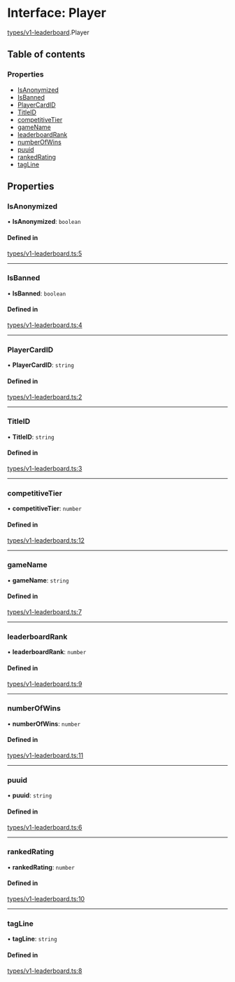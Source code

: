 # Interface: Player

[types/v1-leaderboard](../modules/types_v1_leaderboard.md).Player

## Table of contents

### Properties

- [IsAnonymized](types_v1_leaderboard.Player.md#isanonymized)
- [IsBanned](types_v1_leaderboard.Player.md#isbanned)
- [PlayerCardID](types_v1_leaderboard.Player.md#playercardid)
- [TitleID](types_v1_leaderboard.Player.md#titleid)
- [competitiveTier](types_v1_leaderboard.Player.md#competitivetier)
- [gameName](types_v1_leaderboard.Player.md#gamename)
- [leaderboardRank](types_v1_leaderboard.Player.md#leaderboardrank)
- [numberOfWins](types_v1_leaderboard.Player.md#numberofwins)
- [puuid](types_v1_leaderboard.Player.md#puuid)
- [rankedRating](types_v1_leaderboard.Player.md#rankedrating)
- [tagLine](types_v1_leaderboard.Player.md#tagline)

## Properties

### IsAnonymized

• **IsAnonymized**: `boolean`

#### Defined in

[types/v1-leaderboard.ts:5](https://github.com/jameslinimk/unofficial-valorant-api/blob/317491a/package/src/types/v1-leaderboard.ts#L5)

___

### IsBanned

• **IsBanned**: `boolean`

#### Defined in

[types/v1-leaderboard.ts:4](https://github.com/jameslinimk/unofficial-valorant-api/blob/317491a/package/src/types/v1-leaderboard.ts#L4)

___

### PlayerCardID

• **PlayerCardID**: `string`

#### Defined in

[types/v1-leaderboard.ts:2](https://github.com/jameslinimk/unofficial-valorant-api/blob/317491a/package/src/types/v1-leaderboard.ts#L2)

___

### TitleID

• **TitleID**: `string`

#### Defined in

[types/v1-leaderboard.ts:3](https://github.com/jameslinimk/unofficial-valorant-api/blob/317491a/package/src/types/v1-leaderboard.ts#L3)

___

### competitiveTier

• **competitiveTier**: `number`

#### Defined in

[types/v1-leaderboard.ts:12](https://github.com/jameslinimk/unofficial-valorant-api/blob/317491a/package/src/types/v1-leaderboard.ts#L12)

___

### gameName

• **gameName**: `string`

#### Defined in

[types/v1-leaderboard.ts:7](https://github.com/jameslinimk/unofficial-valorant-api/blob/317491a/package/src/types/v1-leaderboard.ts#L7)

___

### leaderboardRank

• **leaderboardRank**: `number`

#### Defined in

[types/v1-leaderboard.ts:9](https://github.com/jameslinimk/unofficial-valorant-api/blob/317491a/package/src/types/v1-leaderboard.ts#L9)

___

### numberOfWins

• **numberOfWins**: `number`

#### Defined in

[types/v1-leaderboard.ts:11](https://github.com/jameslinimk/unofficial-valorant-api/blob/317491a/package/src/types/v1-leaderboard.ts#L11)

___

### puuid

• **puuid**: `string`

#### Defined in

[types/v1-leaderboard.ts:6](https://github.com/jameslinimk/unofficial-valorant-api/blob/317491a/package/src/types/v1-leaderboard.ts#L6)

___

### rankedRating

• **rankedRating**: `number`

#### Defined in

[types/v1-leaderboard.ts:10](https://github.com/jameslinimk/unofficial-valorant-api/blob/317491a/package/src/types/v1-leaderboard.ts#L10)

___

### tagLine

• **tagLine**: `string`

#### Defined in

[types/v1-leaderboard.ts:8](https://github.com/jameslinimk/unofficial-valorant-api/blob/317491a/package/src/types/v1-leaderboard.ts#L8)
